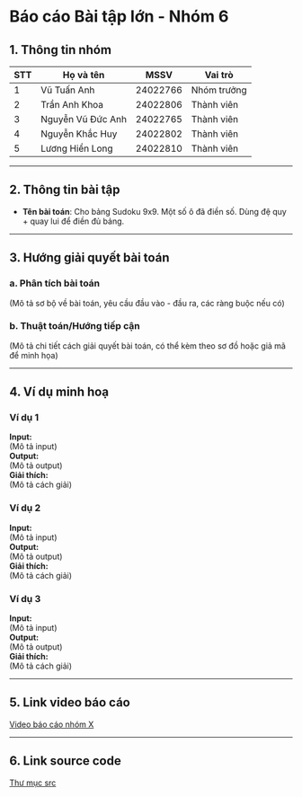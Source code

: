 # Báo cáo Bài tập lớn - Nhóm 6

## 1. Thông tin nhóm
| STT | Họ và tên | MSSV | Vai trò |
|---|---|---|---|
| 1 | Vũ Tuấn Anh | 24022766 | Nhóm trưởng |
| 2 |Trần Anh Khoa | 24022806| Thành viên |
| 3 | Nguyễn Vũ Đức Anh | 24022765 | Thành viên |
| 4 | Nguyễn Khắc Huy | 24022802 | Thành viên |
| 5 | Lương Hiển Long | 24022810 | Thành viên |
---

## 2. Thông tin bài tập
- **Tên bài toán**: Cho bảng Sudoku 9x9. Một số ô đã điền số. Dùng đệ quy + quay lui để điền đủ bảng.


---

## 3. Hướng giải quyết bài toán
### a. Phân tích bài toán
(Mô tả sơ bộ về bài toán, yêu cầu đầu vào - đầu ra, các ràng buộc nếu có)

### b. Thuật toán/Hướng tiếp cận
(Mô tả chi tiết cách giải quyết bài toán, có thể kèm theo sơ đồ hoặc giả mã để minh họa)


---

## 4. Ví dụ minh hoạ
### Ví dụ 1
**Input:**  
(Mô tả input)  
**Output:**  
(Mô tả output)  
**Giải thích:**  
(Mô tả cách giải)

### Ví dụ 2
**Input:**  
(Mô tả input)  
**Output:**  
(Mô tả output)  
**Giải thích:**  
(Mô tả cách giải)

### Ví dụ 3
**Input:**  
(Mô tả input)  
**Output:**  
(Mô tả output)  
**Giải thích:**  
(Mô tả cách giải)

---

## 5. Link video báo cáo
[Video báo cáo nhóm X](#)

---

## 6. Link source code
[Thư mục src](./src)

